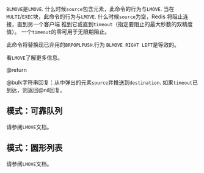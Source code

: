 `BLMOVE`是`LMOVE`.
什么时候`source`包含元素，此命令的行为与`LMOVE`.
当在`MULTI`/`EXEC`块，此命令的行为与`LMOVE`.
什么时候`source`为空，Redis 将阻止连接，直到另一个客户端
推到它或直到`timeout`（指定要阻止的最大秒数的双精度值）。
一个`timeout`的零可用于无限期阻止。

此命令将替换现已弃用的`BRPOPLPUSH`.行为
`BLMOVE RIGHT LEFT`是等效的。

看`LMOVE`了解更多信息。

@return

@bulk字符串回复：从中弹出的元素`source`并推送到`destination`.
如果`timeout`已到达，则返回@nil回复。

## 模式：可靠队列

请参阅`LMOVE`文档。

## 模式：圆形列表

请参阅`LMOVE`文档。
